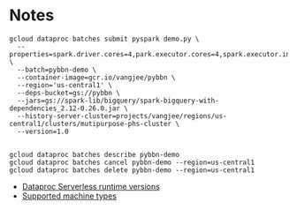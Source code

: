 # Notes

```
gcloud dataproc batches submit pyspark demo.py \
  --properties=spark.driver.cores=4,park.executor.cores=4,spark.executor.instances=20,spark.dynamicAllocation.initialExecutors=20,spark.dynamicAllocation.minExecutors=10,spark.dynamicAllocation.maxExecutors=20,spark.dataproc.driver.disk.size=250g,spark.dataproc.executor.disk.size=250g \
  --batch=pybbn-demo \
  --container-image=gcr.io/vangjee/pybbn \
  --region='us-central1' \
  --deps-bucket=gs://pybbn \
  --jars=gs://spark-lib/bigquery/spark-bigquery-with-dependencies_2.12-0.26.0.jar \
  --history-server-cluster=projects/vangjee/regions/us-central1/clusters/mutipurpose-phs-cluster \
  --version=1.0
  

gcloud dataproc batches describe pybbn-demo
gcloud dataproc batches cancel pybbn-demo --region=us-central1
gcloud dataproc batches delete pybbn-demo --region=us-central1
```

- [Dataproc Serverless runtime versions](https://cloud.google.com/dataproc-serverless/docs/concepts/versions/dataproc-serverless-versions)
- [Supported machine types](https://cloud.google.com/dataproc/docs/concepts/compute/supported-machine-types)